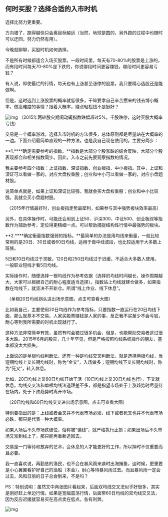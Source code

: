 ## 何时买股？选择合适的入市时机

选择比努力更重要。

方向错了，跑得越快只会离目标越远（当然，地球是圆的，另外跑的过程中也随时可以迂回，努力仍然有用）。

 

今晚就聊聊，买股时机如何选择。

 

不是所有时候都适合入场买股票。一段时间里，每天有70-80%的股票是上涨的，而有段时间每天70-80%是下跌的，你说哪段时间更容赚钱，哪段时间更容易亏钱？

 

有人说，即使最烂的行情，每天也有上涨甚至涨停的股票，我只要精心选股还是能做啊。

 

但是，这时选到上涨股票的概率就低很多，干嘛要拿自己辛苦攒来的钱去博小概率，做高难度的事情？跟着大概率，赚点轻松钱不是挺好？

![img](https://mmbiz.qpic.cn/mmbiz/VyPaD2tFqzpiaJq3WoVgeib42Mw7p14lMmQib4CDZzNqQTUs7S8PicibBkb5kiaOD9YMZzpXZ9egd7UKcAuvo5NtALAg/640?wx_fmt=png&wxfrom=5&wx_lazy=1)
（2015年两轮股灾期间动辄指数跌幅超过5%，千股跌停，这时买股大概率亏钱）

交易是一个概率游戏。选择入市时机的方法很多，总体原则都是尽量站在大概率的一边。下面介绍最简单直观的一种方法，也是我自己现在使用的。主要分两步：

 

**1.****确定需要参考的指数。**指数是大部分个股涨跌的综合反映，大部分个股表现都会和相关指数同步。因此，入市之前先要观察指数的情况。

 

我主要参考四个指数：上证指数、深证指数、创业板指、中小板指。其中，上证和深证可以看做一家的，对应大盘权重股；创业和中小可以看做一家的，对应小盘题材股。

 

说简单点就是，如果上证和深证比较强，我就会买大盘权重股；创业和中小比较强，我就会买小盘题材股。

![img](data:image/gif;base64,iVBORw0KGgoAAAANSUhEUgAAAAEAAAABCAYAAAAfFcSJAAAADUlEQVQImWNgYGBgAAAABQABh6FO1AAAAABJRU5ErkJggg==)
（2015年行情最好时，创业板指走势最犀利，如果参与其中强势板块效率最高）

 

另外，在具体操作时，可能还会用到上证50、沪深300、中证500、创业板综等指数作为辅助参考，定位得更精细一点。可以帮助捕捉结构性行情中最强势的板块。

 

**2.****确定衡量指数强弱的指标。**最简单的办法是用均线来衡量，一般比较常用的是20日、30日或者60日均线，适用于做中线波段，也比较适用于大多数上班族。

 

5日和10日均线过于灵敏，120日和250日均线过于迟缓，不适合大多数人使用。一般职业短线才看5日均线。

 

实际操作时，随便选择一根均线作为参考依据（选择的均线时间越长，操作周期越大，大家可以根据自己的耐心程度适当选择）。指数站上均线就建仓做多，如果指数在均线下，就坚决不开新仓。所谓“线上作业、线下休息”。

![img](data:image/gif;base64,iVBORw0KGgoAAAANSUhEUgAAAAEAAAABCAYAAAAfFcSJAAAADUlEQVQImWNgYGBgAAAABQABh6FO1AAAAABJRU5ErkJggg==)
（单根20日均线拐头进出场示意图，点击可查看大图）

比如我自己，主要使用20日均线作为参考指标，只要指数一直运行在20日均线下面，那么就基本不交易。人家买股票赚钱是人家的事，反正我不买至少不会亏钱，耐心等到我所需要的时机出现就行了。

这种方法非常简单有效，虽然有时会错过很多机会，但是，也能帮助交易者逃过很多大跌。2015年6月的股灾，几十年罕见，但是严格按照均线系统操作的朋友，基本都没太大损失。

 

上面说的是单根均线判断法，还有一种是均线交叉判断法，就是选择两根均线，当短期均线上叉长期均线时，称为“金叉”，入场做多；短期均线下叉长期均线时，称为“死叉”，转入休息。

 

比如，20日均线上叉60日均线开始干活（10日均线上叉30日均线也行），下叉就休息。均线交叉法和单根均线法道理差不多，都是指望市场处于上涨趋势时尽量待在场内，处于下跌趋势时离开市场。

![img](data:image/gif;base64,iVBORw0KGgoAAAANSUhEUgAAAAEAAAABCAYAAAAfFcSJAAAADUlEQVQImWNgYGBgAAAABQABh6FO1AAAAABJRU5ErkJggg==)
（20日均线和60日均线交叉进出场示意图，点击可查看大图）

特别要指出的是：上线或者金叉并不代表市场必涨，线下或者死叉也并不代表市场必跌，都只是代表一种大概率。

 

如果入场后不久市场跌破位，俗称被“骗线”，就严格执行止损；如果出场后不久市场又涨到线上了，那只能再重新追回去。

 

交易是一门等待和放弃的艺术，会休息的人才能更好的工作，所以择时不仅重要而且必要。

 

我一直喜欢说，再勤恳的渔民，也不会在暴风雨来袭时出海捕鱼，这时候，更重要是小心翼翼看护好自己的渔船（本金），耐心等待暴风雨过去。而且暴风雨一定会过去，风和日丽的日子总会到来，不是吗？

PS：特别说明：虽然文中两张图片看起来，后面双均线交叉法似乎好很多，其实是刚好赶上单边行情。如果是宽幅震荡行情，后面带60日均线的双均线交叉法，因为反应迟缓就容易买在高点卖在低点。各有利弊。

![img](https://mmbiz.qpic.cn/mmbiz/VyPaD2tFqzoQhZPwJicYt4paGrZr0rGnIkmiabvvS7eropOUwbC0v2lCgyF5DDbZJkoh3srzLR91jZI9Hh31hMNQ/640?wx_fmt=png&wxfrom=5&wx_lazy=1)